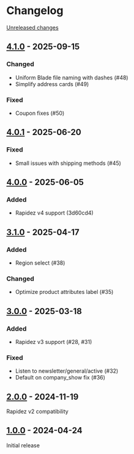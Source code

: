 # Changelog 

[Unreleased changes](https://github.com/rapidez/confira/compare/4.1.0...4.1.0)
## [4.1.0](https://github.com/rapidez/confira/releases/tag/4.1.0) - 2025-09-15

### Changed

- Uniform Blade file naming with dashes (#48)
- Simplify address cards (#49)

### Fixed

- Coupon fixes (#50)

## [4.0.1](https://github.com/rapidez/confira/releases/tag/4.0.1) - 2025-06-20

### Fixed

- Small issues with shipping methods (#45)

## [4.0.0](https://github.com/rapidez/confira/releases/tag/4.0.0) - 2025-06-05

### Added

- Rapidez v4 support (3d60cd4)

## [3.1.0](https://github.com/rapidez/confira/releases/tag/3.1.0) - 2025-04-17

### Added

- Region select (#38)

### Changed

- Optimize product attributes label (#35)

## [3.0.0](https://github.com/rapidez/confira/releases/tag/3.0.0) - 2025-03-18

### Added

- Rapidez v3 support (#28, #31)

### Fixed

- Listen to newsletter/general/active (#32)
- Default on company_show fix (#36)

## [2.0.0](https://github.com/rapidez/confira/releases/tag/2.0.0) - 2024-11-19

Rapidez v2 compatibility

## [1.0.0](https://github.com/rapidez/confira/releases/tag/1.0.0) - 2024-04-24

Initial release

